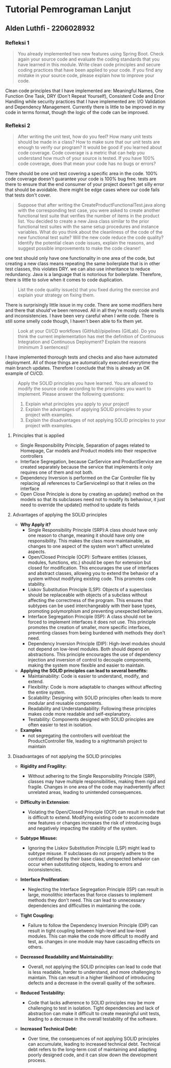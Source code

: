 # Tutorial Pemrograman Lanjut
## Alden Luthfi - 2206028932

### Refleksi 1

> You already implemented two new features using Spring Boot. Check again your source code and evaluate the coding standards that you have learned in this module. Write clean code principles and secure coding practices that have been applied to your code.  If you find any mistake in your source code, please explain how to improve your code.

Clean code principles that I have implemented are: Meaningful Names, One Function One Task, DRY (Don't Repeat Yourself), Consistent Code and Error Handling while security practices that I have implemented are: I/O Validation and Dependency Management. Currently there is little to be improved in my code in terms format, though the logic of the code can be improved.

### Refleksi 2

> After writing the unit test, how do you feel? How many unit tests should be made in a class? How to make sure that our unit tests are enough to verify our program? It would be good if you learned about code coverage. Code coverage is a metric that can help you understand how much of your source is tested. If you have 100% code coverage, does that mean your code has no bugs or errors?

There should be one unit test covering a specific area in the code. 100% code coverage doesn't guarantee your code is 100% bug free. tests are there to ensure that the end consumer of your project doesn't get silly error that should be avoidable. there might be edge cases where our code fails that tests don't cover.

> Suppose that after writing the CreateProductFunctionalTest.java along with the corresponding test case, you were asked to create another functional test suite that verifies the number of items in the product list. You decided to create a new Java class similar to the prior functional test suites with the same setup procedures and instance variables.
> What do you think about the cleanliness of the code of the new functional test suite? Will the new code reduce the code quality? Identify the potential clean code issues, explain the reasons, and suggest possible improvements to make the code cleaner!

one test should only have one functionality in one area of the code, but creating a new class means repeating the same boilerplate that is in other test classes, this violates DRY. we can also use inheritance to reduce redundancy. Java is a language that is notorious for boilerplate. Therefore, there is little to solve when it comes to code duplication.

> List the code quality issue(s) that you fixed during the exercise and explain your strategy on fixing them.

There is surprisingly little issue in my code. There are some modifiers here and there that should've been removed. All in all they're mostly code smells and inconsistencies. I have been very careful when I write code. There is still some smelly code though, I haven't been able to fix them yet.

> Look at your CI/CD workflows (GitHub)/pipelines (GitLab). Do you think the current implementation has met the definition of Continuous Integration and Continuous Deployment? Explain the reasons (minimum 3 sentences)!

I have implemented thorough tests and checks and also have automated deployment. All of those things are automatically executed everytime the main branch updates. Therefore I conclude that this is already an OK example of CI/CD.

>Apply the SOLID principles you have learned. You are allowed to modify the source code according to the principles you want to implement. Please answer the following questions:
> 1) Explain what principles you apply to your project!
> 2) Explain the advantages of applying SOLID principles to your project with examples.
> 3) Explain the disadvantages of not applying SOLID principles to your project with examples.

1. Principles that is applied
    - Single Responsibility Principle, Separation of pages related to Homepage, Car models and Product models into their respective controllers
    - Interface Segregation, because CarService and ProductService are created separately because the service that implements it only requires one of them and not both.
    - Dependency Inversion is performed on the Car Controller file by replacing all references to CarServiceImpl so that it relies on the interface
    - Open Close Principle is done by creating an update() method on the models so that its subclasses need not to modify its behaviour, it just need to override the update() method to update its fields

2. Advantages of applying the SOLID principles
   - **Why Apply it?**
     - Single Responsibility Principle (SRP):A class should have only one reason to change, meaning it should have only one responsibility. This makes the class more maintainable, as changes to one aspect of the system won't affect unrelated aspects. 
     - Open/Closed Principle (OCP): Software entities (classes, modules, functions, etc.) should be open for extension but closed for modification. This encourages the use of interfaces and abstract classes, allowing you to extend the behavior of a system without modifying existing code. This promotes code stability. 
     - Liskov Substitution Principle (LSP): Objects of a superclass should be replaceable with objects of a subclass without affecting the correctness of the program. This ensures that subtypes can be used interchangeably with their base types, promoting polymorphism and preventing unexpected behaviors. 
     - Interface Segregation Principle (ISP): A class should not be forced to implement interfaces it does not use. This principle promotes the creation of smaller, more specific interfaces, preventing classes from being burdened with methods they don't need. 
     - Dependency Inversion Principle (DIP): High-level modules should not depend on low-level modules. Both should depend on abstractions. This principle encourages the use of dependency injection and inversion of control to decouple components, making the system more flexible and easier to maintain.
   - **Applying the SOLID principles can lead to several benefits:**
     - Maintainability: Code is easier to understand, modify, and extend.
     - Flexibility: Code is more adaptable to changes without affecting the entire system.
     - Scalability: Designing with SOLID principles often leads to more modular and reusable components.
     - Readability and Understandability: Following these principles makes code more readable and self-explanatory.
     - Testability: Components designed with SOLID principles are often easier to test in isolation.
   - **Examples**
     - not segregating the controllers will overbloat the ProductController file, leading to a nightmarish project to maintain

3. Disadvantages of not applying the SOLID principles
   - **Rigidity and Fragility:**
     - Without adhering to the Single Responsibility Principle (SRP), classes may have multiple responsibilities, making them rigid and fragile. Changes in one area of the code may inadvertently affect unrelated areas, leading to unintended consequences.

   - **Difficulty in Extension:**
     - Violating the Open/Closed Principle (OCP) can result in code that is difficult to extend. Modifying existing code to accommodate new features or changes increases the risk of introducing bugs and negatively impacting the stability of the system.

   - **Subtype Misuse:**
     - Ignoring the Liskov Substitution Principle (LSP) might lead to subtype misuse. If subclasses do not properly adhere to the contract defined by their base class, unexpected behavior can occur when substituting objects, leading to errors and inconsistencies.

   - **Interface Proliferation:**
      - Neglecting the Interface Segregation Principle (ISP) can result in large, monolithic interfaces that force classes to implement methods they don't need. This can lead to unnecessary dependencies and difficulties in maintaining the code.

   - **Tight Coupling:**
      - Failure to follow the Dependency Inversion Principle (DIP) can result in tight coupling between high-level and low-level modules. This can make the code more difficult to modify and test, as changes in one module may have cascading effects on others.

   - **Decreased Readability and Maintainability:**
      - Overall, not applying the SOLID principles can lead to code that is less readable, harder to understand, and more challenging to maintain. This can result in a higher likelihood of introducing defects and a decrease in the overall quality of the software.

   - **Reduced Testability:**
      - Code that lacks adherence to SOLID principles may be more challenging to test in isolation. Tight dependencies and lack of abstraction can make it difficult to create meaningful unit tests, leading to a decrease in the overall testability of the software.

   - **Increased Technical Debt:**
      - Over time, the consequences of not applying SOLID principles can accumulate, leading to increased technical debt. Technical debt refers to the long-term cost of maintaining and adapting poorly designed code, and it can slow down the development process.

